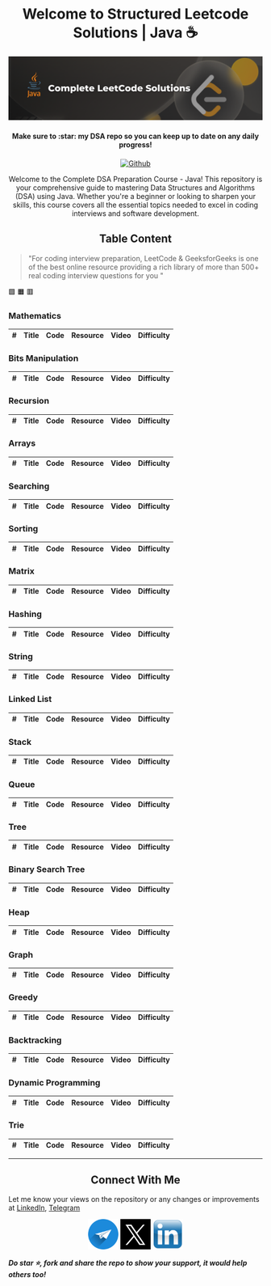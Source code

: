 <h1 align="center">
    Welcome to Structured Leetcode Solutions | Java ☕
</h1>

<p align="center">
  <a name="logo">
    <img src="https://github.com/Developer-RONNIE/complete-leetcode-solutions/blob/main/assets/Leetcode%20Banner%20.png" alt="Complete DSA Preparation" width="750">
  </a>
</p>

<h4 align="center">Make sure to :star: my DSA repo so you can keep up to date on any daily progress!</h4>

<p align="center">
   <a href="https://github.com/Developer-RONNIE/DSA-Bootcamp-Java" alt="Github" title="github">
    <img src="https://img.shields.io/badge/DSA--Guide--Java-blue?style=for-the-badge&logo=github&logoColor=white" align="center" alt="Github"/>
  </a>
</p>

  

<p align="center">
    Welcome to the Complete DSA Preparation Course - Java! This repository is your comprehensive guide to mastering Data Structures and Algorithms (DSA) using Java. Whether you're a beginner or looking to sharpen your skills, this course covers all the essential topics needed to excel in coding interviews and software development.
</p>


<h2 align="center">
    Table Content
</h2>

> "For coding interview preparation, LeetCode & GeeksforGeeks is one of the best online resource providing a rich library of more than 500+ real coding interview questions for you "

:green_square:
:orange_square:
:red_square:

### Mathematics
|  #  |      Title     |   Code   |    Resource   |  Video  | Difficulty  |                  
|-----|----------------|----------|---------------|---------|-------------|

### Bits Manipulation
|  #  |      Title     |   Code   |    Resource   |  Video  | Difficulty  |                  
|-----|----------------|----------|---------------|---------|-------------|

### Recursion
|  #  |      Title     |   Code   |    Resource   |  Video  | Difficulty  |                  
|-----|----------------|----------|---------------|---------|-------------|

### Arrays
|  #  |      Title     |   Code   |    Resource   |  Video  | Difficulty  |                  
|-----|----------------|----------|---------------|---------|-------------|

### Searching
|  #  |      Title     |   Code   |    Resource   |  Video  | Difficulty  |                  
|-----|----------------|----------|---------------|---------|-------------|

### Sorting
|  #  |      Title     |   Code   |    Resource   |  Video  | Difficulty  |                  
|-----|----------------|----------|---------------|---------|-------------|

### Matrix
|  #  |      Title     |   Code   |    Resource   |  Video  | Difficulty  |                  
|-----|----------------|----------|---------------|---------|-------------|

### Hashing
|  #  |      Title     |   Code   |    Resource   |  Video  | Difficulty  |                  
|-----|----------------|----------|---------------|---------|-------------|

### String
|  #  |      Title     |   Code   |    Resource   |  Video  | Difficulty  |                  
|-----|----------------|----------|---------------|---------|-------------|

### Linked List
|  #  |      Title     |   Code   |    Resource   |  Video  | Difficulty  |                  
|-----|----------------|----------|---------------|---------|-------------|

### Stack
|  #  |      Title     |   Code   |    Resource   |  Video  | Difficulty  |                  
|-----|----------------|----------|---------------|---------|-------------|

### Queue
|  #  |      Title     |   Code   |    Resource   |  Video  | Difficulty  |                  
|-----|----------------|----------|---------------|---------|-------------|

### Tree
|  #  |      Title     |   Code   |    Resource   |  Video  | Difficulty  |                  
|-----|----------------|----------|---------------|---------|-------------|

### Binary Search Tree
|  #  |      Title     |   Code   |    Resource   |  Video  | Difficulty  |                  
|-----|----------------|----------|---------------|---------|-------------|

### Heap
|  #  |      Title     |   Code   |    Resource   |  Video  | Difficulty  |                  
|-----|----------------|----------|---------------|---------|-------------|

### Graph
|  #  |      Title     |   Code   |    Resource   |  Video  | Difficulty  |                  
|-----|----------------|----------|---------------|---------|-------------|

### Greedy
|  #  |      Title     |   Code   |    Resource   |  Video  | Difficulty  |                  
|-----|----------------|----------|---------------|---------|-------------|

### Backtracking
|  #  |      Title     |   Code   |    Resource   |  Video  | Difficulty  |                  
|-----|----------------|----------|---------------|---------|-------------|

### Dynamic Programming
|  #  |      Title     |   Code   |    Resource   |  Video  | Difficulty  |                  
|-----|----------------|----------|---------------|---------|-------------|

### Trie
|  #  |      Title     |   Code   |    Resource   |  Video  | Difficulty  |                  
|-----|----------------|----------|---------------|---------|-------------|


---


<h2 align="center">
    Connect With Me 
</h2>

Let me know your views on the repository or any changes or improvements at 
[LinkedIn](https://www.linkedin.com/in/alapan-banerjee/), [Telegram](https://telegram.me/DeveloperRONNIE)

<p align = "center">
    <a href="https://telegram.me/DeveloperRONNIE" target="_blank"><img src="https://github.com/Developer-RONNIE/complete-leetcode-solutions/blob/main/assets/telegram.png" alt="telegram" width="60"/></a>
    <a href="https://x.com/ronnie002_" target="_blank"><img src="https://github.com/Developer-RONNIE/complete-leetcode-solutions/blob/main/assets/twitter-x-logo.png" alt="X" width="60"/></a>
    <a href="https://www.linkedin.com/in/alapan-banerjee/" target="_blank"><img src="https://github.com/Developer-RONNIE/complete-leetcode-solutions/blob/main/assets/linkedin.png" alt="Linkedin" width="60"/></a>
</p>







***Do star ⭐, fork and share the repo to show your support, it would help others too!***   










